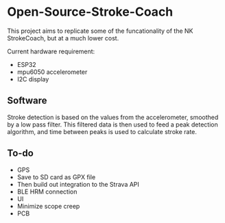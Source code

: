 # Open-Source-Stroke-Coach
This project aims to replicate some of the funcationality of the NK StrokeCoach, but at a much lower cost. 

Current hardware requirement: 
* ESP32 
* mpu6050 accelerometer
* I2C display

## Software
Stroke detection is based on the values from the accelerometer, smoothed by a low pass filter. This filtered data is then used to feed a peak detection algorithm, and time between peaks is used to calculate stroke rate. 

## To-do
* GPS
* Save to SD card as GPX file
* Then build out integration to the Strava API
* BLE HRM connection
* UI
* Minimize scope creep
* PCB
